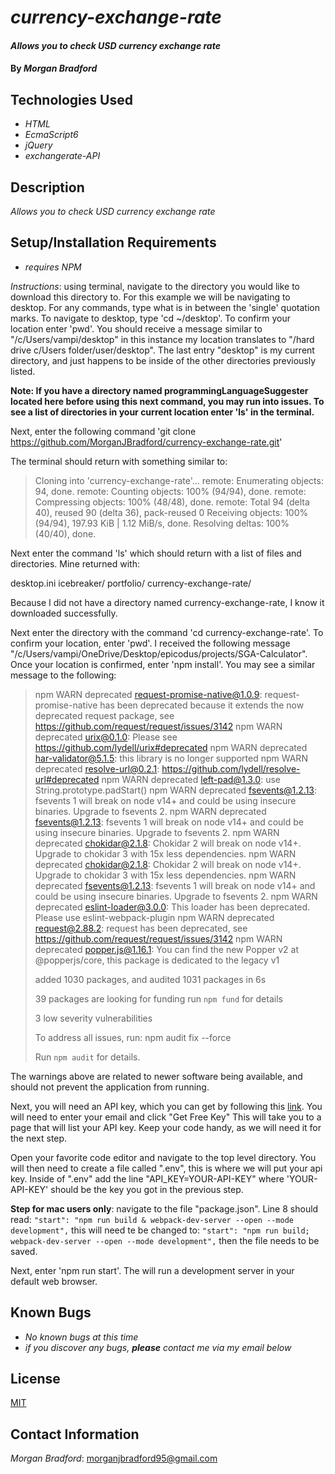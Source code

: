 # _currency-exchange-rate_

#### _Allows you to check USD currency exchange rate_

#### By _**Morgan Bradford**_

## Technologies Used

* _HTML_
* _EcmaScript6_
* _jQuery_
* _exchangerate-API_

## Description

_Allows you to check USD currency exchange rate_

## Setup/Installation Requirements

* _requires NPM_

_Instructions_: using terminal, navigate to the directory you would like to download this directory to. For this example we will be navigating to desktop. For any commands, type what is in between the 'single' quotation marks. To navigate to desktop, type 'cd ~/desktop'. To confirm your location enter 'pwd'. You should receive a message similar to "/c/Users/vampi/desktop" in this instance my location translates to "/hard drive c/Users folder/user/desktop". The last entry "desktop" is my current directory, and just happens to be inside of the other directories previously listed.

**Note: If you have a directory named programmingLanguageSuggester located here before using this next command, you may run into issues. To see a list of directories in your current location enter 'ls' in the terminal.**

Next, enter the following command 'git clone https://github.com/MorganJBradford/currency-exchange-rate.git'

The terminal should return with something similar to:


> Cloning into 'currency-exchange-rate'...
> remote: Enumerating objects: 94, done.
> remote: Counting objects: 100% (94/94), done.
> remote: Compressing objects: 100% (48/48), done.
> remote: Total 94 (delta 40), reused 90 (delta 36), pack-reused 0
> Receiving objects: 100% (94/94), 197.93 KiB | 1.12 MiB/s, done.
> Resolving deltas: 100% (40/40), done.


Next enter the command 'ls' which should return with a list of files and directories. Mine returned with:

desktop.ini icebreaker/ portfolio/ currency-exchange-rate/

Because I did not have a directory named currency-exchange-rate, I know it downloaded successfully.

Next enter the directory with the command 'cd currency-exchange-rate'. To confirm your location, enter 'pwd'. I received the following message "/c/Users/vampi/OneDrive/Desktop/epicodus/projects/SGA-Calculator". Once your location is confirmed, enter 'npm install'. You may see a similar message to the following:


> npm WARN deprecated request-promise-native@1.0.9: request-promise-native has been deprecated because it extends the now deprecated request package, see https://github.com/request/request/issues/3142
> npm WARN deprecated urix@0.1.0: Please see https://github.com/lydell/urix#deprecated
> npm WARN deprecated har-validator@5.1.5: this library is no longer supported
> npm WARN deprecated resolve-url@0.2.1: https://github.com/lydell/resolve-url#deprecated
> npm WARN deprecated left-pad@1.3.0: use String.prototype.padStart()
> npm WARN deprecated fsevents@1.2.13: fsevents 1 will break on node v14+ and could be using insecure binaries. Upgrade to fsevents 2.
> npm WARN deprecated fsevents@1.2.13: fsevents 1 will break on node v14+ and could be using insecure binaries. Upgrade to fsevents 2.
> npm WARN deprecated chokidar@2.1.8: Chokidar 2 will break on node v14+. Upgrade to chokidar 3 with 15x less dependencies.
> npm WARN deprecated chokidar@2.1.8: Chokidar 2 will break on node v14+. Upgrade to chokidar 3 with 15x less dependencies.
> npm WARN deprecated fsevents@1.2.13: fsevents 1 will break on node v14+ and could be using insecure binaries. Upgrade to fsevents 2.
> npm WARN deprecated eslint-loader@3.0.0: This loader has been deprecated. Please use eslint-webpack-plugin
> npm WARN deprecated request@2.88.2: request has been deprecated, see https://github.com/request/request/issues/3142
> npm WARN deprecated popper.js@1.16.1: You can find the new Popper v2 at @popperjs/core, this package is dedicated to the legacy v1
>
> added 1030 packages, and audited 1031 packages in 6s
>
> 39 packages are looking for funding
>   run `npm fund` for details
>
> 3 low severity vulnerabilities
>
> To address all issues, run:
>   npm audit fix --force
>
> Run `npm audit` for details.


The warnings above are related to newer software being available, and should not prevent the application from running.

Next, you will need an API key, which you can get by following this [link](https://www.exchangerate-api.com). You will need to enter your email and click "Get Free Key" This will take you to a page that will list your API key. Keep your code handy, as we will need it for the next step.

Open your favorite code editor and navigate to the top level directory. You will then need to create a file called ".env", this is where we will put your api key. Inside of ".env" add the line "API_KEY=YOUR-API-KEY" where 'YOUR-API-KEY' should be the key you got in the previous step.

**Step for mac users only**: navigate to the file "package.json". Line 8 should read:
```"start": "npm run build & webpack-dev-server --open --mode development",```
this will need te be changed to:
```"start": "npm run build; webpack-dev-server --open --mode development",```
then the file needs to be saved.

Next, enter 'npm run start'. The will run a development server in your default web browser.

## Known Bugs

* _No known bugs at this time_
* _if you discover any bugs, **please** contact me via my email below_

## License

[MIT](LICENSE.txt)

## Contact Information

_Morgan Bradford_: morganjbradford95@gmail.com